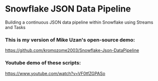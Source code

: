 # Snowflake JSON Data Pipeline
Building a continuous JSON data pipeline within Snowflake using Streams and Tasks

### This is my version of Mike Uzan's open-source demo:
https://github.com/kromozome2003/Snowflake-Json-DataPipeline

### Youtube demo of these scripts:
https://www.youtube.com/watch?v=VF0tfZGPASo
